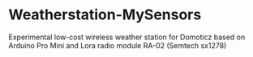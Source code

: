 # Weatherstation-MySensors
Experimental low-cost wireless weather station for Domoticz based on Arduino Pro Mini and Lora radio module RA-02 (Semtech sx1278)
